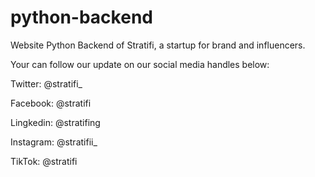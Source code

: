 # python-backend
Website Python Backend of Stratifi, a startup for brand and influencers.

Your can follow our update on our social media handles below:

Twitter: @stratifi_

Facebook: @stratifi

Lingkedin: @stratifing

Instagram: @stratifii_

TikTok: @stratifi

